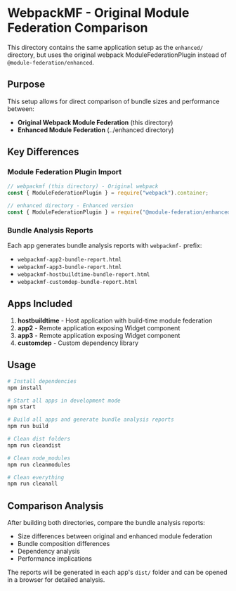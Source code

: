 # WebpackMF - Original Module Federation Comparison

This directory contains the same application setup as the `enhanced/` directory, but uses the original webpack ModuleFederationPlugin instead of `@module-federation/enhanced`.

## Purpose

This setup allows for direct comparison of bundle sizes and performance between:
- **Original Webpack Module Federation** (this directory)
- **Enhanced Module Federation** (../enhanced directory)

## Key Differences

### Module Federation Plugin Import
```javascript
// webpackmf (this directory) - Original webpack
const { ModuleFederationPlugin } = require("webpack").container;

// enhanced directory - Enhanced version
const { ModuleFederationPlugin } = require("@module-federation/enhanced");
```

### Bundle Analysis Reports
Each app generates bundle analysis reports with `webpackmf-` prefix:
- `webpackmf-app2-bundle-report.html`
- `webpackmf-app3-bundle-report.html`
- `webpackmf-hostbuildtime-bundle-report.html`
- `webpackmf-customdep-bundle-report.html`

## Apps Included

1. **hostbuildtime** - Host application with build-time module federation
2. **app2** - Remote application exposing Widget component
3. **app3** - Remote application exposing Widget component
4. **customdep** - Custom dependency library

## Usage

```bash
# Install dependencies
npm install

# Start all apps in development mode
npm start

# Build all apps and generate bundle analysis reports
npm run build

# Clean dist folders
npm run cleandist

# Clean node_modules
npm run cleanmodules

# Clean everything
npm run cleanall
```

## Comparison Analysis

After building both directories, compare the bundle analysis reports:
- Size differences between original and enhanced module federation
- Bundle composition differences
- Dependency analysis
- Performance implications

The reports will be generated in each app's `dist/` folder and can be opened in a browser for detailed analysis.
